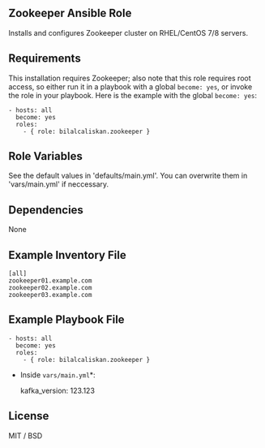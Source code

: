 ## Zookeeper Ansible Role

Installs and configures Zookeeper cluster on RHEL/CentOS 7/8 servers.

## Requirements

This installation requires Zookeeper; also note that this role requires root access, so either run it in a playbook with a global `become: yes`, or invoke the role in your playbook. Here is the example with the global `become: yes`:

    - hosts: all
      become: yes
      roles:
        - { role: bilalcaliskan.zookeeper }

## Role Variables

See the default values in 'defaults/main.yml'. You can overwrite them in 'vars/main.yml' if neccessary.

## Dependencies

None

## Example Inventory File

    [all]
    zookeeper01.example.com
    zookeeper02.example.com
    zookeeper03.example.com

## Example Playbook File

    - hosts: all
      become: yes
      roles:
        - { role: bilalcaliskan.zookeeper }

* Inside `vars/main.yml`*:

    kafka_version: 123.123

## License

MIT / BSD
